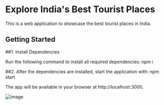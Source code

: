 # Explore India's Best Tourist Places

This is a web application to showcase the best tourist places in India.

## Getting Started

##1. Install Dependencies

Run the following command to install all required dependencies:
npm i

##2. After the dependencies are installed, start the application with:
npm start

The app will be available in your browser at http://localhost:3000.



![image](https://github.com/user-attachments/assets/4fc765e9-274d-4c78-8fdc-01123d7078bf)
